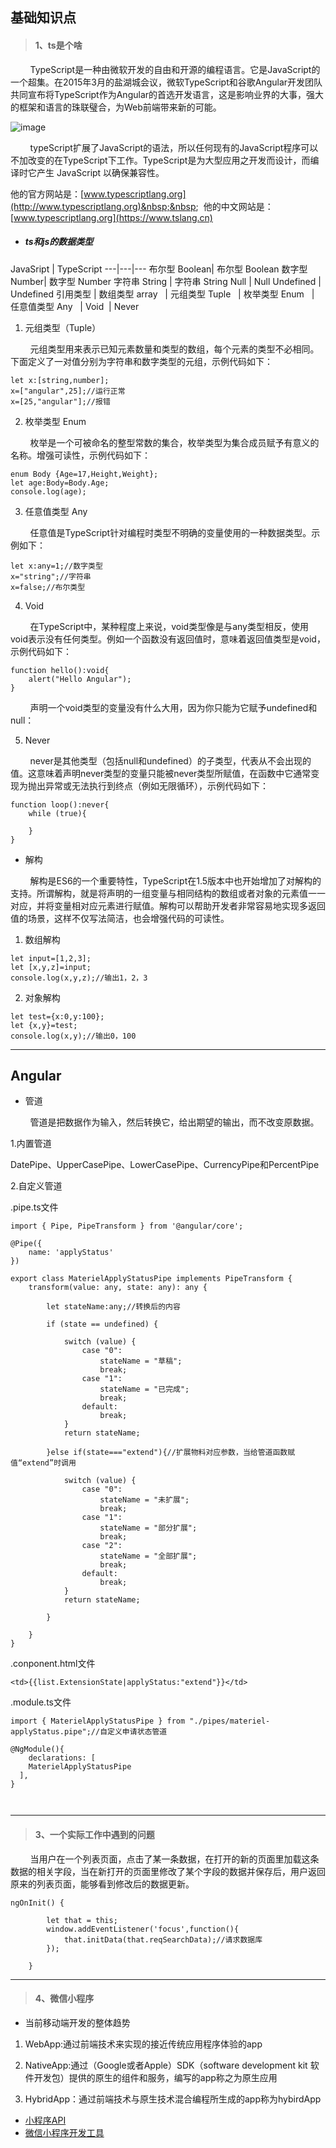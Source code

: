 ## 基础知识点
>    #### 1、ts是个啥
&nbsp;&nbsp;&nbsp;&nbsp;&nbsp;&nbsp;&nbsp;&nbsp;TypeScript是一种由微软开发的自由和开源的编程语言。它是JavaScript的一个超集。在2015年3月的盐湖城会议，微软TypeScript和谷歌Angular开发团队共同宣布将TypeScript作为Angular的首选开发语言，这是影响业界的大事，强大的框架和语言的珠联璧合，为Web前端带来新的可能。

![image](https://timgsa.baidu.com/timg?image&quality=80&size=b9999_10000&sec=1501927166253&di=4d8e78ca47463855dbc6581cd6f7d437&imgtype=0&src=http%3A%2F%2Fimg.mp.sohu.com%2Fupload%2F20170718%2F5ca2187f4a524ec59c51fce216d562ad_th.png)

&nbsp;&nbsp;&nbsp;&nbsp;&nbsp;&nbsp;&nbsp;&nbsp;typeScript扩展了JavaScript的语法，所以任何现有的JavaScript程序可以不加改变的在TypeScript下工作。TypeScript是为大型应用之开发而设计，而编译时它产生 JavaScript 以确保兼容性。

他的官方网站是：[www.typescriptlang.org](http://www.typescriptlang.org)&nbsp;&nbsp;&nbsp;
他的中文网站是：[www.typescriptlang.org](https://www.tslang.cn)



- ##### ts和js的数据类型

JavaSript | TypeScript 
---|---|---
布尔型 Boolean| 布尔型 Boolean
数字型 Number| 数字型 Number
字符串 String | 字符串 String
Null | Null
Undefined | Undefined
引用类型 | 数组类型 array
&nbsp; | 元组类型 Tuple
&nbsp; | 枚举类型 Enum
&nbsp; | 任意值类型 Any
&nbsp; | Void
&nbsp;| Never


1. 元组类型（Tuple）
  
&nbsp;&nbsp;&nbsp;&nbsp;&nbsp;&nbsp;&nbsp;&nbsp;元组类型用来表示已知元素数量和类型的数组，每个元素的类型不必相同。下面定义了一对值分别为字符串和数字类型的元组，示例代码如下：

```
let x:[string,number];
x=["angular",25];//运行正常
x=[25,"angular"];//报错

```


2. 枚举类型 Enum

&nbsp;&nbsp;&nbsp;&nbsp;&nbsp;&nbsp;&nbsp;&nbsp;枚举是一个可被命名的整型常数的集合，枚举类型为集合成员赋予有意义的名称。增强可读性，示例代码如下：

```
enum Body {Age=17,Height,Weight};
let age:Body=Body.Age;
console.log(age);
```


3. 任意值类型 Any

&nbsp;&nbsp;&nbsp;&nbsp;&nbsp;&nbsp;&nbsp;&nbsp;任意值是TypeScript针对编程时类型不明确的变量使用的一种数据类型。示例如下：

```
let x:any=1;//数字类型
x="string";//字符串
x=false;//布尔类型
```


4. Void

&nbsp;&nbsp;&nbsp;&nbsp;&nbsp;&nbsp;&nbsp;&nbsp;在TypeScript中，某种程度上来说，void类型像是与any类型相反，使用void表示没有任何类型。例如一个函数没有返回值时，意味着返回值类型是void，示例代码如下：


```
function hello():void{
    alert("Hello Angular");
}
```
&nbsp;&nbsp;&nbsp;&nbsp;&nbsp;&nbsp;&nbsp;&nbsp;声明一个void类型的变量没有什么大用，因为你只能为它赋予undefined和null：


5. Never

&nbsp;&nbsp;&nbsp;&nbsp;&nbsp;&nbsp;&nbsp;&nbsp;never是其他类型（包括null和undefined）的子类型，代表从不会出现的值。这意味着声明never类型的变量只能被never类型所赋值，在函数中它通常变现为抛出异常或无法执行到终点（例如无限循环），示例代码如下：


```
function loop():never{
    while (true){
        
    }
}
```
- 解构

&nbsp;&nbsp;&nbsp;&nbsp;&nbsp;&nbsp;&nbsp;&nbsp;解构是ES6的一个重要特性，TypeScript在1.5版本中也开始增加了对解构的支持。所谓解构，就是将声明的一组变量与相同结构的数组或者对象的元素值一一对应，并将变量相对应元素进行赋值。解构可以帮助开发者非常容易地实现多返回值的场景，这样不仅写法简洁，也会增强代码的可读性。

1. 数组解构


```
let input=[1,2,3];
let [x,y,z]=input;
console.log(x,y,z);//输出1，2，3

```
2. 对象解构


```
let test={x:0,y:100};
let {x,y}=test;
console.log(x,y);//输出0，100
```


---

        
## Angular

- 管道

&nbsp;&nbsp;&nbsp;&nbsp;&nbsp;&nbsp;&nbsp;&nbsp;管道是把数据作为输入，然后转换它，给出期望的输出，而不改变原数据。

1.内置管道

DatePipe、UpperCasePipe、LowerCasePipe、CurrencyPipe和PercentPipe

2.自定义管道

.pipe.ts文件
```
import { Pipe, PipeTransform } from '@angular/core';

@Pipe({
    name: 'applyStatus'
})

export class MaterielApplyStatusPipe implements PipeTransform {
    transform(value: any, state: any): any {

        let stateName:any;//转换后的内容

        if (state == undefined) {

            switch (value) {
                case "0":
                    stateName = "草稿";
                    break;
                case "1":
                    stateName = "已完成";
                    break;
                default:
                    break;
            }
            return stateName;

        }else if(state==="extend"){//扩展物料对应参数，当给管道函数赋值“extend”时调用

            switch (value) {
                case "0":
                    stateName = "未扩展";
                    break;
                case "1":
                    stateName = "部分扩展";
                    break;
                case "2":
                    stateName = "全部扩展";
                    break;
                default:
                    break;
            }
            return stateName;

        }
        
    }
}
```
.conponent.html文件

```
<td>{{list.ExtensionState|applyStatus:"extend"}}</td>
```

.module.ts文件


```
import { MaterielApplyStatusPipe } from "./pipes/materiel-applyStatus.pipe";//自定义申请状态管道

@NgModule(){
    declarations: [
    MaterielApplyStatusPipe
  ],
}



```

---

>    #### 3、一个实际工作中遇到的问题

&nbsp;&nbsp;&nbsp;&nbsp;&nbsp;&nbsp;&nbsp;&nbsp;当用户在一个列表页面，点击了某一条数据，在打开的新的页面里加载这条数据的相关字段，当在新打开的页面里修改了某个字段的数据并保存后，用户返回原来的列表页面，能够看到修改后的数据更新。

```
ngOnInit() { 

        let that = this;
        window.addEventListener('focus',function(){
            that.initData(that.reqSearchData);//请求数据库
        });
        
    }
```


---

>    #### 4、微信小程序

- 当前移动端开发的整体趋势

1. WebApp:通过前端技术来实现的接近传统应用程序体验的app

2. NativeApp:通过（Google或者Apple）SDK（software development kit 软件开发包）提供的原生的组件和服务，编写的app称之为原生应用

3. HybridApp：通过前端技术与原生技术混合编程所生成的app称为hybirdApp

- [小程序API](https://mp.weixin.qq.com/debug/wxadoc/dev/api/)
- [微信小程序开发工具](https://mp.weixin.qq.com/debug/wxadoc/dev/devtools/download.html)
